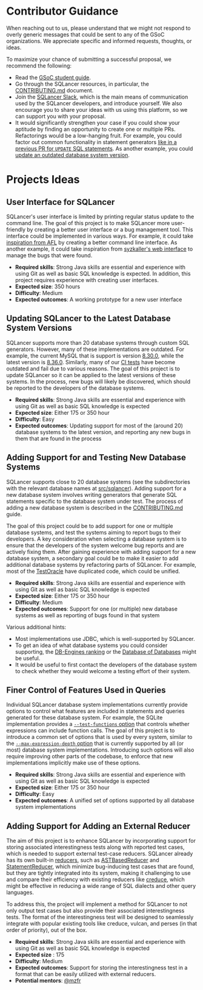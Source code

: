 # Contributor Guidance

When reaching out to us, please understand that we might not respond to overly generic messages that could be sent to any of the GSoC organizations. We appreciate specific and informed requests, thoughts, or ideas.

To maximize your chance of submitting a successful proposal, we recommend the following:
* Read the [GSoC student guide](https://google.github.io/gsocguides/student/).
* Go through the SQLancer resources, in particular, the [CONTRIBUTING.md](https://github.com/sqlancer/sqlancer/blob/master/CONTRIBUTING.md) document.
* Join the [SQLancer Slack](https://join.slack.com/t/sqlancer/shared_invite/zt-eozrcao4-ieG29w1LNaBDMF7OB_~ACg), which is the main means of communication used by the SQLancer developers, and introduce yourself. We also encourage you to share your ideas with us using this platform, so we can support you with your proposal.
* It would significantly strengthen your case if you could show your aptitude by finding an opportunity to create one or multiple PRs. Refactorings would be a low-hanging fruit. For example, you could factor out common functionality in statement generators [like in a previous PR for `UPDATE` SQL statements](https://github.com/sqlancer/sqlancer/pull/662). As another example, you could [update an outdated database system version](https://github.com/sqlancer/sqlancer#i-am-running-sqlancer-on-the-latest-version-of-a-supported-dbms-is-it-expected-that-sqlancer-prints-many-assertionerrors).

# Projects Ideas

## User Interface for SQLancer

SQLancer's user interface is limited by printing regular status update to the command line. The goal of this project is to make SQLancer more user-friendly by creating a better user interface or a bug management tool. This interface could be implemented in various ways. For example, it could take [inspiration from AFL](https://en.wikipedia.org/wiki/American_Fuzzy_Lop_%28software%29#/media/File:American_fuzzy_lop's_afl-fuzz_running_on_a_test_program.png) by creating a better command line interface. As another example, it could take inspiration from [syzkaller's web interface](https://syzkaller.appspot.com/upstream) to manage the bugs that were found.

* **Required skills**: Strong Java skills are essential and experience with using Git as well as basic SQL knowledge is expected. In addition, this project requires experience with creating user interfaces.
* **Expected size**: 350 hours
* **Difficulty**: Medium
* **Expected outcomes**: A working prototype for a new user interface

## Updating SQLancer to the Latest Database System Versions

SQLancer supports more than 20 database systems through custom SQL generators. However, many of these implementations are outdated. For example, the current MySQL that is support is version [8.30.0](https://github.com/sqlancer/sqlancer/blob/3e960fb16fac42ed8f43eecf25eb4d09a5be9d85/pom.xml#L307), while the latest version is [8.36.0](https://dev.mysql.com/doc/relnotes/mysql/8.0/en/news-8-0-36.html). Similarly, many of our [CI tests](https://github.com/sqlancer/sqlancer/blob/3e960fb16fac42ed8f43eecf25eb4d09a5be9d85/.github/workflows/main.yml) have become outdated and fail due to various reasons. The goal of this project is to update SQLancer so it can be applied to the latest versions of these systems. In the process, new bugs will likely be discovered, which should be reported to the developers of the database systems.

* **Required skills**: Strong Java skills are essential and experience with using Git as well as basic SQL knowledge is expected
* **Expected size**: Either 175 or 350 hour
* **Difficulty**: Easy
* **Expected outcomes**: Updating support for most of the (around 20) database systems to the latest version, and reporting any new bugs in them that are found in the process

## Adding Support for and Testing New Database Systems

SQLancer supports close to 20 database systems (see the subdirectories with the relevant database names at [src/sqlancer](https://github.com/sqlancer/sqlancer/tree/master/src/sqlancer)). Adding support for a new database system involves writing generators that generate SQL statements specific to the database system under test. The process of adding a new database system is described in the [CONTRIBUTING.md](https://github.com/sqlancer/sqlancer/blob/master/CONTRIBUTING.md#implementing-support-for-a-new-dbms) guide.

The goal of this project could be to add support for one or multiple database systems, and test the systems aiming to report bugs to their developers. A key consideration when selecting a database system is to ensure that the developers of the system welcome bug reports and are actively fixing them. After gaining experience with adding support for a new database system, a secondary goal could be to make it easier to add additional database systems by refactoring parts of SQLancer. For example, most of the [TestOracle](https://github.com/sqlancer/sqlancer/blob/9275f1ddd1d3bb33c1a10f07f41ecf9b552fdfbd/src/sqlancer/common/oracle/TestOracle.java) have duplicated code, which could be unified.

* **Required skills**: Strong Java skills are essential and experience with using Git as well as basic SQL knowledge is expected
* **Expected size**: Either 175 or 350 hour
* **Difficulty**: Medium
* **Expected outcomes**: Support for one (or multiple) new database systems as well as reporting of bugs found in that system

Various additional hints:

* Most implementations use JDBC, which is well-supported by SQLancer.
* To get an idea of what database systems you could consider supporting, the [DB-Engines ranking](https://db-engines.com/en/ranking/relational+dbms) or the [Database of Databases](https://dbdb.io/) might be useful.
* It would be useful to first contact the developers of the database system to check whether they would welcome a testing effort of their system.

## Finer Control of Features Used in Queries

Individual SQLancer database system implementations currently provide options to control what features are included in statements and queries generated for these database system. For example, the SQLite implementation provides a [``--test-functions`` option](https://github.com/sqlancer/sqlancer/blob/3e960fb16fac42ed8f43eecf25eb4d09a5be9d85/src/sqlancer/sqlite3/SQLite3Options.java#L62) that controls whether expressions can include function calls. The goal of this project is to introduce a common set of options that is used by every system, similar to the [`--max-expression-depth` option](https://github.com/sqlancer/sqlancer/blob/3e960fb16fac42ed8f43eecf25eb4d09a5be9d85/src/sqlancer/MainOptions.java#L35) that is currently supported by all (or most) database system implementations. Introducing such options will also require improving other parts of the codebase, to enforce that new implementations implicitly make use of these options.

* **Required skills**: Strong Java skills are essential and experience with using Git as well as basic SQL knowledge is expected
* **Expected size**: Either 175 or 350 hour
* **Difficulty**: Easy
* **Expected outcomes**: A unified set of options supported by all database system implementations

## Adding Support for Adding an External Reducer

The aim of this project is to enhance SQLancer by incorporating support for storing associated interestingness tests along with reported test cases, which is needed to support external test-case reducers. SQLancer already has its own built-in [reducers](https://github.com/sqlancer/sqlancer/blob/main/src/sqlancer/Reducer.java), such as [ASTBasedReducer](https://github.com/sqlancer/sqlancer/blob/main/src/sqlancer/ASTBasedReducer.java) and [StatementReducer](https://github.com/sqlancer/sqlancer/blob/main/src/sqlancer/StatementReducer.java), which minimize bug-inducing test cases that are found, but they are tightly integrated into its system, making it challenging to use and compare their efficiency with existing reducers like [creduce](https://github.com/csmith-project/creduce), which might be effective in reducing a wide range of SQL dialects and other query languages. 

To address this, the project will implement a method for SQLancer to not only output test cases but also provide their associated interestingness tests. The format of the interestingness test will be designed to seamlessly integrate with popular existing tools like creduce, vulcan, and perses (in that order of priority), out of the box.

- **Required skills**: Strong Java skills are essential and experience with using Git as well as basic SQL knowledge is expected
- **Expected size** : 175
- **Difficulty**: Medium
- **Expected outcomes**: Support for storing the interestingness test in a format that can be easily utilized with external reducers.
- **Potential mentors**: [@mzfr](https://github.com/mzfr)